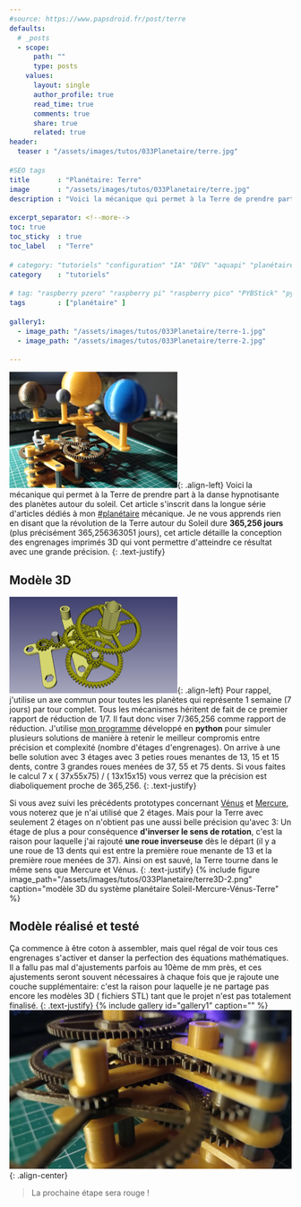 ```yaml
---
#source: https://www.papsdroid.fr/post/terre
defaults:
  # _posts
  - scope:
      path: ""
      type: posts
    values:
      layout: single
      author_profile: true
      read_time: true
      comments: true
      share: true
      related: true
header: 
  teaser : "/assets/images/tutos/033Planetaire/terre.jpg"

#SEO tags
title       : "Planétaire: Terre"
image       : "/assets/images/tutos/033Planetaire/terre.jpg"
description : "Voici la mécanique qui permet à la Terre de prendre part à la danse hypnotisante des planètes autour du soleil"

excerpt_separator: <!--more-->
toc: true
toc_sticky  : true
toc_label   : "Terre"

# category: "tutoriels" "configuration" "IA" "DEV" "aquapi" "planétaire" 
category    : "tutoriels" 

# tag: "raspberry pzero" "raspberry pi" "raspberry pico" "PYBStick" "python3" "micro-pyhton" "électronique"
tags        : ["planétaire" ]

gallery1:
  - image_path: "/assets/images/tutos/033Planetaire/terre-1.jpg"
  - image_path: "/assets/images/tutos/033Planetaire/terre-2.jpg"

---
```

![Planétaire](/assets/images/tutos/033Planetaire/terre.jpg){: .align-left}
Voici la mécanique qui permet à la Terre de prendre part à la danse hypnotisante des planètes autour du soleil. Cet article s'inscrit dans la longue série d'articles dédiés à mon [#planétaire](https://papsdroidfr.github.io/tags/#planétaire) mécanique. Je ne vous apprends rien en disant que la révolution de la Terre autour du Soleil dure **365,256 jours** (plus précisément 365,256363051 jours), cet article détaille la conception des engrenages imprimés 3D qui vont permettre d'atteindre ce résultat avec une grande précision.
{: .text-justify}

## Modèle 3D
![Planétaire](/assets/images/tutos/033Planetaire/terre3D-1.png){: .align-left}
Pour rappel, j'utilise un axe commun pour toutes les planètes qui représente 1 semaine (7 jours) par tour complet. Tous les mécanismes héritent de fait de ce premier rapport de réduction de 1/7. Il faut donc viser 7/365,256 comme rapport de réduction. J'utilise [mon programme](https://papsdroidfr.github.io/dev/CalculEngrenages/) développé en **python** pour simuler plusieurs solutions de manière à retenir le meilleur compromis entre précision et complexité (nombre d'étages d'engrenages). On arrive à une belle solution avec 3 étages avec 3 peties roues menantes de 13, 15 et 15 dents, contre 3 grandes roues menées de 37, 55 et 75 dents. Si vous faites le calcul 7 x ( 37x55x75) / ( 13x15x15) vous verrez que la précision est diaboliquement proche de 365,256.
{: .text-justify}

Si vous avez suivi les précédents prototypes concernant [Vénus](https://papsdroidfr.github.io/tutoriels/Planetaire-Venus/) et [Mercure](https://papsdroidfr.github.io/tutoriels/Planetaire-Mercure/), vous noterez que je n'ai utilisé que 2 étages. Mais pour la Terre avec seulement 2 étages on n'obtient pas une aussi belle précision qu'avec 3: Un étage de plus a pour conséquence **d'inverser le sens de rotation**, c'est la raison pour laquelle j'ai rajouté **une roue inverseuse** dès le départ (il y a une roue de 13 dents qui est entre la première roue menante de 13 et la première roue menées de 37). Ainsi on est sauvé, la Terre tourne dans le même sens que Mercure et Vénus.
{: .text-justify}
{% include figure image_path="/assets/images/tutos/033Planetaire/terre3D-2.png" caption="modèle 3D du système planétaire Soleil-Mercure-Vénus-Terre" %}

## Modèle réalisé et testé
Ça commence à être coton à assembler, mais quel régal de voir tous ces engrenages s'activer et danser la perfection des équations mathématiques. Il a fallu pas mal d'ajustements parfois au 10ème de mm près, et ces ajustements seront souvent nécessaires à chaque fois que je rajoute une couche supplémentaire: c'est la raison pour laquelle je ne partage pas encore les modèles 3D ( fichiers STL) tant que le projet n'est pas totalement finalisé.
{: .text-justify}
{% include gallery id="gallery1" caption="" %}
![Planétaire](/assets/images/tutos/033Planetaire/terre-3.jpg){: .align-center}

>La prochaine étape sera rouge !
